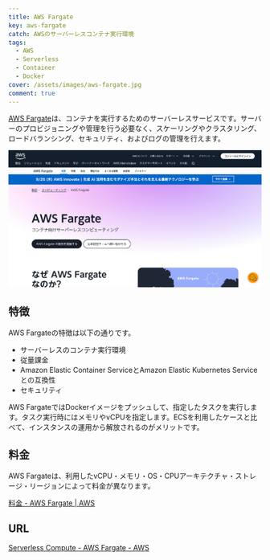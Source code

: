 ```yaml
---
title: AWS Fargate
key: aws-fargate
catch: AWSのサーバーレスコンテナ実行環境
tags:
  - AWS
  - Serverless
  - Container
  - Docker
cover: /assets/images/aws-fargate.jpg
comment: true
---
```


[AWS Fargate](https://aws.amazon.com/fargate/)は、コンテナを実行するためのサーバーレスサービスです。サーバーのプロビジョニングや管理を行う必要なく、スケーリングやクラスタリング、ロードバランシング、セキュリティ、およびログの管理を行えます。

[![AWS FargateのWebサイト](/assets/images/aws-fargate.jpg)](https://aws.amazon.com/fargate/)

<!--more-->

## 特徴

AWS Fargateの特徴は以下の通りです。

- サーバーレスのコンテナ実行環境
- 従量課金
- Amazon Elastic Container ServiceとAmazon Elastic Kubernetes Serviceとの互換性
- セキュリティ

AWS FargateではDockerイメージをプッシュして、指定したタスクを実行します。タスク実行時にはメモリやvCPUを指定します。ECSを利用したケースと比べて、インスタンスの運用から解放されるのがメリットです。

## 料金

AWS Fargateは、利用したvCPU・メモリ・OS・CPUアーキテクチャ・ストレージ・リージョンによって料金が異なります。

[料金 - AWS Fargate \| AWS](https://aws.amazon.com/jp/fargate/pricing/)

## URL

[Serverless Compute - AWS Fargate - AWS](https://aws.amazon.com/fargate/)
